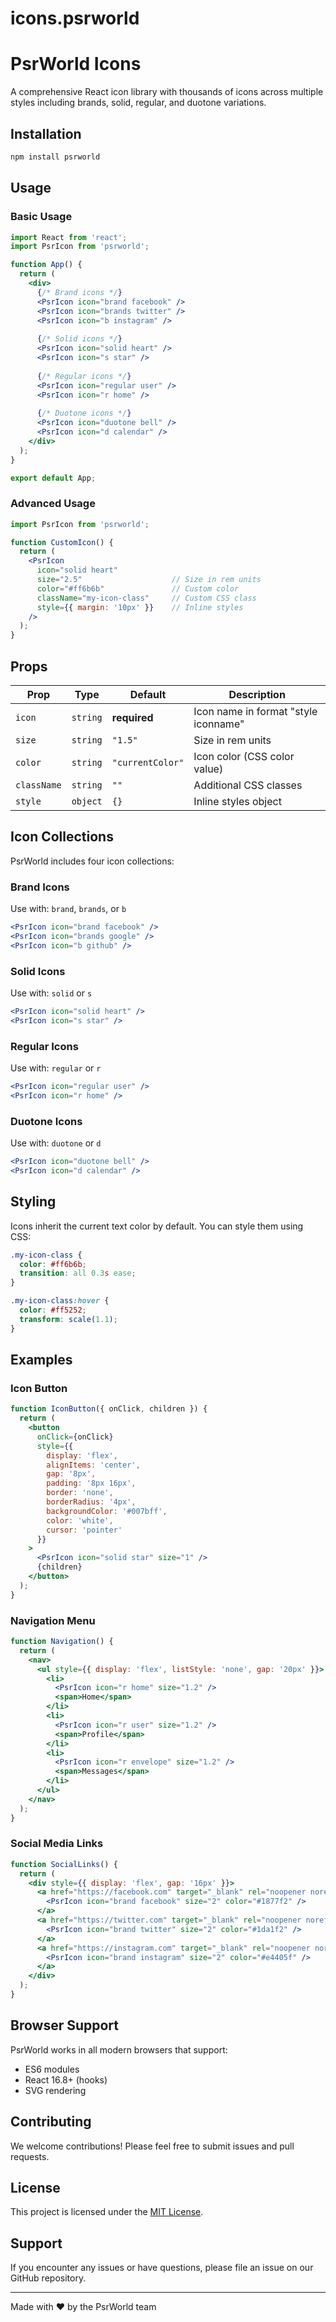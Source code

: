 # icons.psrworld
# PsrWorld Icons

A comprehensive React icon library with thousands of icons across multiple styles including brands, solid, regular, and duotone variations.

## Installation

```bash
npm install psrworld
```

## Usage

### Basic Usage

```jsx
import React from 'react';
import PsrIcon from 'psrworld';

function App() {
  return (
    <div>
      {/* Brand icons */}
      <PsrIcon icon="brand facebook" />
      <PsrIcon icon="brands twitter" />
      <PsrIcon icon="b instagram" />
      
      {/* Solid icons */}
      <PsrIcon icon="solid heart" />
      <PsrIcon icon="s star" />
      
      {/* Regular icons */}
      <PsrIcon icon="regular user" />
      <PsrIcon icon="r home" />
      
      {/* Duotone icons */}
      <PsrIcon icon="duotone bell" />
      <PsrIcon icon="d calendar" />
    </div>
  );
}

export default App;
```

### Advanced Usage

```jsx
import PsrIcon from 'psrworld';

function CustomIcon() {
  return (
    <PsrIcon 
      icon="solid heart"
      size="2.5"                    // Size in rem units
      color="#ff6b6b"               // Custom color
      className="my-icon-class"     // Custom CSS class
      style={{ margin: '10px' }}    // Inline styles
    />
  );
}
```

## Props

| Prop | Type | Default | Description |
|------|------|---------|-------------|
| `icon` | `string` | **required** | Icon name in format "style iconname" |
| `size` | `string` | `"1.5"` | Size in rem units |
| `color` | `string` | `"currentColor"` | Icon color (CSS color value) |
| `className` | `string` | `""` | Additional CSS classes |
| `style` | `object` | `{}` | Inline styles object |

## Icon Collections

PsrWorld includes four icon collections:

### Brand Icons
Use with: `brand`, `brands`, or `b`
```jsx
<PsrIcon icon="brand facebook" />
<PsrIcon icon="brands google" />
<PsrIcon icon="b github" />
```

### Solid Icons
Use with: `solid` or `s`
```jsx
<PsrIcon icon="solid heart" />
<PsrIcon icon="s star" />
```

### Regular Icons
Use with: `regular` or `r`
```jsx
<PsrIcon icon="regular user" />
<PsrIcon icon="r home" />
```

### Duotone Icons
Use with: `duotone` or `d`
```jsx
<PsrIcon icon="duotone bell" />
<PsrIcon icon="d calendar" />
```

## Styling

Icons inherit the current text color by default. You can style them using CSS:

```css
.my-icon-class {
  color: #ff6b6b;
  transition: all 0.3s ease;
}

.my-icon-class:hover {
  color: #ff5252;
  transform: scale(1.1);
}
```

## Examples

### Icon Button
```jsx
function IconButton({ onClick, children }) {
  return (
    <button 
      onClick={onClick}
      style={{ 
        display: 'flex', 
        alignItems: 'center', 
        gap: '8px',
        padding: '8px 16px',
        border: 'none',
        borderRadius: '4px',
        backgroundColor: '#007bff',
        color: 'white',
        cursor: 'pointer'
      }}
    >
      <PsrIcon icon="solid star" size="1" />
      {children}
    </button>
  );
}
```

### Navigation Menu
```jsx
function Navigation() {
  return (
    <nav>
      <ul style={{ display: 'flex', listStyle: 'none', gap: '20px' }}>
        <li>
          <PsrIcon icon="r home" size="1.2" />
          <span>Home</span>
        </li>
        <li>
          <PsrIcon icon="r user" size="1.2" />
          <span>Profile</span>
        </li>
        <li>
          <PsrIcon icon="r envelope" size="1.2" />
          <span>Messages</span>
        </li>
      </ul>
    </nav>
  );
}
```

### Social Media Links
```jsx
function SocialLinks() {
  return (
    <div style={{ display: 'flex', gap: '16px' }}>
      <a href="https://facebook.com" target="_blank" rel="noopener noreferrer">
        <PsrIcon icon="brand facebook" size="2" color="#1877f2" />
      </a>
      <a href="https://twitter.com" target="_blank" rel="noopener noreferrer">
        <PsrIcon icon="brand twitter" size="2" color="#1da1f2" />
      </a>
      <a href="https://instagram.com" target="_blank" rel="noopener noreferrer">
        <PsrIcon icon="brand instagram" size="2" color="#e4405f" />
      </a>
    </div>
  );
}
```

## Browser Support

PsrWorld works in all modern browsers that support:
- ES6 modules
- React 16.8+ (hooks)
- SVG rendering

## Contributing

We welcome contributions! Please feel free to submit issues and pull requests.

## License

This project is licensed under the [MIT License](https://github.com/psrworld/icons.psrworld/blob/main/LICENSE).

## Support

If you encounter any issues or have questions, please file an issue on our GitHub repository.

---

Made with ❤️ by the PsrWorld team